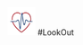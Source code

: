 <img src="https://github.com/KOSS-LOOK-OUT/LookOut_App/blob/1b37d3ddc6be590f07913c214b1cc85671676c2a/app/src/main/res/drawable/lookout_main.png" width="50" height="50">  #LookOut
